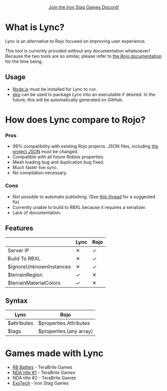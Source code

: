 <p align="center"><a href="https://discord.gg/n33vdDr">Join the Iron Stag Games Discord!</a></p>

# What is Lync?

Lync is an alternative to Rojo focused on improving user experience.

This tool is currently provided without any documentation whatsoever! Because the two tools are so similar, please refer to [the Rojo documentation](https://rojo.space/docs/v7/) for the time being.

## Usage

- [Node.js](https://nodejs.org/) must be installed for Lync to run.
- [pkg](https://www.npmjs.com/package/pkg) can be used to package Lync into an executable if desired. In the future, this will be automatically generated on GitHub.

# How does Lync compare to Rojo?

### Pros
- 99% compatibility with existing Rojo projects. JSON files, including [the project JSON](https://github.com/Iron-Stag-Games/Lync/blob/main/default.project.json) must be changed.
- Compatible with all future Roblox properties.
- Mesh loading bug and duplication bug fixed.
- Much faster live sync.
- No compilation necessary.

### Cons
- Not possible to automate publishing. (See [this thread](https://devforum.roblox.com/t/expose-studiopublishservicepublishas-to-pluginsecurity-create-respective-permission/2065965) for a suggested fix)
- Currently unable to build to RBXL because it requires a serializer.
- Lack of documentation.

## Features
|                         | Lync | Rojo |
|-------------------------|------|------|
| Server IP               | ✕    | ✓    |
| Build To RBXL           | ✕    | ✓    |
| $ignoreUnknownInstances | ✕    | ✓    |
| $terrainRegion          | ✓    | ✕    |
| $terrainMaterialColors  | ✓    | ✕    |


## Syntax
| Lync | Rojo |
|-|-|
| $attributes | $properties.Attributes |
| $tags | $properties.{any array} |

# Games made with Lync

- [RB Battles](https://www.roblox.com/games/5036207802) - TeraBrite Games
- [NDA title #1](https://www.roblox.com/games/8875360163) - TeraBrite Games
- NDA title #2 - TeraBrite Games
- [ExoTech](https://www.roblox.com/games/7634484468) - Iron Stag Games
